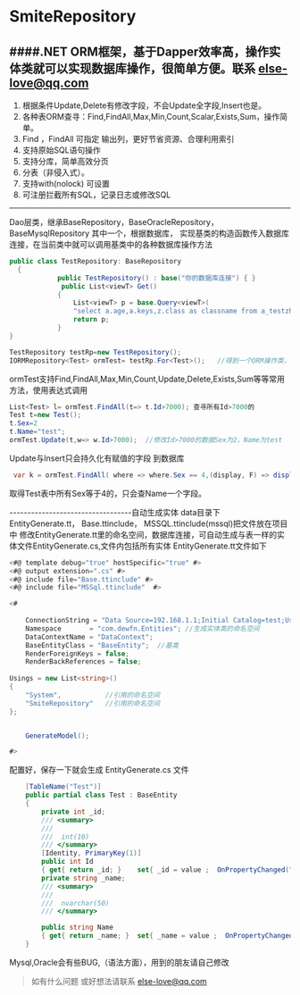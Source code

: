 # SmiteRepository
####.NET ORM框架，基于Dapper效率高，操作实体类就可以实现数据库操作，很简单方便。联系 else-love@qq.com
---
1. 根据条件Update,Delete有修改字段，不会Update全字段,Insert也是。
2. 各种表ORM查寻：Find,FindAll,Max,Min,Count,Scalar,Exists,Sum，操作简单。
3. Find ，FindAll 可指定 输出列，更好节省资源、合理利用索引
3. 支持原始SQL语句操作
3. 支持分库，简单高效分页
4. 分表（非侵入式）。  
5. 支持with(nolock) 可设置 
5. 可注册拦截所有SQL，记录日志或修改SQL
***
Dao层类，继承BaseRepository，BaseOracleRepository，BaseMysqlRepository  其中一个，根据数据库，
实现基类的构造函数传入数据库连接，在当前类中就可以调用基类中的各种数据库操作方法
```C#
public class TestRepository: BaseRepository
  {
            public TestRepository() : base("你的数据库连接") { }
             public List<viewT> Get()
            {
                List<viewT> p = base.Query<viewT>(
                "select a.age,a.keys,z.class as classname from a_testzhu z left join  a_testage a on z.keys=a.keys where a.id>7000" );
                return p;
            }
}

TestRepository testRp=new TestRepository(); 
IORMRepository<Test> ormTest= testRp.For<Test>();   //得到一个ORM操作类，
``` 

ormTest支持Find,FindAll,Max,Min,Count,Update,Delete,Exists,Sum等等常用方法，使用表达式调用 
```C#
List<Test> l= ormTest.FindAll(t=> t.Id>7000); 查寻所有Id>7000的
Test t=new Test(); 
t.Sex=2
t.Name="test";
ormTest.Update(t,w=> w.Id>7000);  //修改Id>7000的数据Sex为2，Name为test
```
Update与Insert只会持久化有赋值的字段 到数据库
```C#
 var k = ormTest.FindAll( where => where.Sex == 4,(display, F) => display(F.Name));
```
 取得Test表中所有Sex等于4的，只会查Name一个字段。
 
 
 ----------------------------------自动生成实体 data目录下
 EntityGenerate.tt， Base.ttinclude， MSSQL.ttinclude(mssql)把文件放在项目中
 修改EntityGenerate.tt里的命名空间，数据库连接，可自动生成与表一样的实体文件EntityGenerate.cs,文件内包括所有实体
 EntityGenerate.tt文件如下
```C#
<#@ template debug="true" hostSpecific="true" #>
<#@ output extension=".cs" #>
<#@ include file="Base.ttinclude" #>
<#@ include file="MSSql.ttinclude"  #>

<#
 
	ConnectionString = "Data Source=192.168.1.1;Initial Catalog=test;User ID=test;Password=Password;";
    Namespace       = "com.dewfn.Entities"; //生成实体类的命名空间
    DataContextName = "DataContext";
	BaseEntityClass = "BaseEntity";  //基类
	RenderForeignKeys = false;
	RenderBackReferences = false;
	
Usings = new List<string>()
{
	"System",           //引用的命名空间
	"SmiteRepository"	//引用的命名空间
};


    GenerateModel();

#> 
```
配置好，保存一下就会生成 EntityGenerate.cs 文件
```C#
 	[TableName("Test")]
	public partial class Test : BaseEntity
	{
		private int _id;
		/// <summary>
		/// 
		///  int(10) 
		/// </summary>
		[Identity, PrimaryKey(1)] 
		public int Id
		{ get{ return _id; } 	set{ _id = value ;  OnPropertyChanged("Id"); } }
		private string _name;
		/// <summary>
		/// 
		///  nvarchar(50)
		/// </summary>

		public string Name
		{ get{ return _name; } 	set{ _name = value ;  OnPropertyChanged("Name"); } }
	}
```

Mysql,Oracle会有些BUG,（语法方面），用到的朋友请自己修改



>   如有什么问题 或好想法请联系 else-love@qq.com
